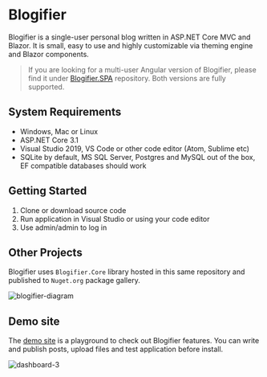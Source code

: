 # Blogifier
Blogifier is a single-user personal blog written in ASP.NET Core MVC and Blazor. It is small, easy to use and highly customizable 
via theming engine and Blazor components.

> If you are looking for a multi-user Angular version of Blogifier, please find it under [Blogifier.SPA](https://github.com/blogifierdotnet/Blogifier.SPA) repository.
> Both versions are fully supported.

## System Requirements

* Windows, Mac or Linux
* ASP.NET Core 3.1
* Visual Studio 2019, VS Code or other code editor (Atom, Sublime etc)
* SQLite by default, MS SQL Server, Postgres and MySQL out of the box, EF compatible databases should work

## Getting Started

1. Clone or download source code
2. Run application in Visual Studio or using your code editor
3. Use admin/admin to log in

## Other Projects

Blogifier uses `Blogifier.Core` library hosted in this same 
repository and published to `Nuget.org` package gallery.

![blogifier-diagram](https://user-images.githubusercontent.com/1932785/78852494-1465b100-79e2-11ea-81f4-2d7c51f89702.png)
## Demo site

The [demo site](http://blogifier.net) is a playground to check out Blogifier features. You can write and publish posts, upload files and test application before install.

![dashboard-3](https://user-images.githubusercontent.com/1932785/77836549-1481c900-7125-11ea-812f-9bd5343274f9.png)